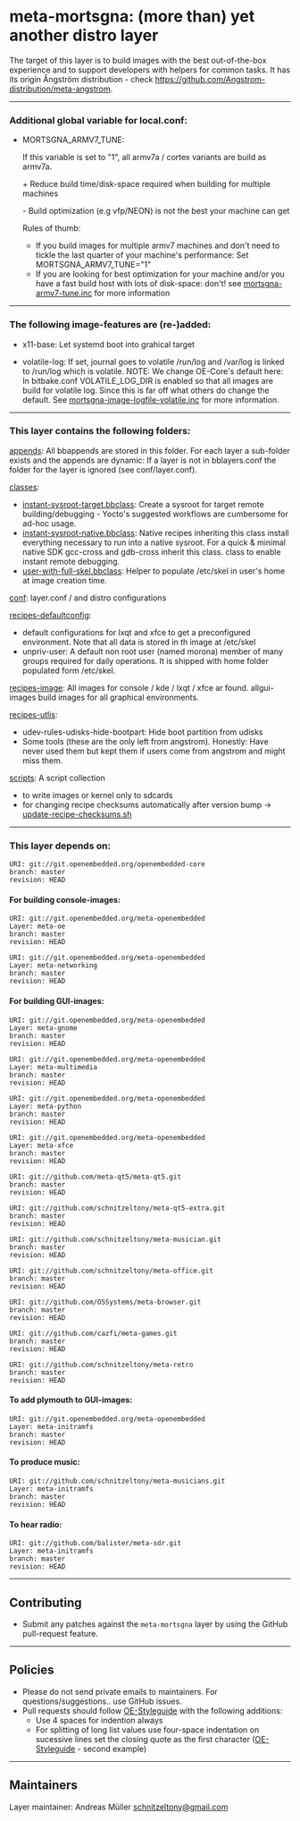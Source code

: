 # meta-mortsgna: (more than) yet another distro layer

The target of this layer is to build images with the best out-of-the-box experience and to support developers with helpers for common tasks.
It has its origin Ångström distribution  - check https://github.com/Angstrom-distribution/meta-angstrom.

----------------------------------------------
### Additional global variable for local.conf:

* MORTSGNA_ARMV7_TUNE:
  
  If this variable is set to "1", all armv7a / cortex variants are build as
  armv7a.

  \+ Reduce build time/disk-space required when building for multiple machines

  \- Build optimization (e.g vfp/NEON) is not the best your machine can get

  Rules of thumb:
  * If you build images for multiple armv7 machines and don't need to tickle
    the last quarter of your machine's performance:
    Set MORTSGNA_ARMV7_TUNE="1"
  * If you are looking for best optimization for your machine and/or you have
    a fast build host with lots of disk-space: don't!
  see [mortsgna-armv7-tune.inc](conf/distro/include/mortsgna-armv7-tune.inc) for more information

------------------------------------------------
### The following image-features are (re-)added:

  * x11-base:
    Let systemd boot into grahical target

  * volatile-log:
    If set, journal goes to volatile /run/log and /var/log is linked to /run/log 
    which is volatile. NOTE: We change OE-Core's default here: In bitbake.conf
    VOLATILE_LOG_DIR is enabled so that all images are build for volatile log. 
    Since this is far off what others do change the default. See
    [mortsgna-image-logfile-volatile.inc](conf/distro/include/mortsgna-image-logfile-volatile.inc) for more
    information.

----------------------------------------------
### This layer contains the following folders:

[appends](appends):
  All bbappends are stored in this folder. For each layer a sub-folder exists
  and the appends are dynamic: If a layer is not in bblayers.conf the folder
  for the layer is ignored (see conf/layer.conf).

[classes](classes):
  * [instant-sysroot-target.bbclass](classes/instant-sysroot-target.bbclass): Create a sysroot for target remote
    building/debugging - Yocto's suggested workflows are cumbersome for ad-hoc
    usage.
  * [instant-sysroot-native.bbclass](classes/instant-sysroot-native.bbclass): Native recipes inheriting this class
    install everything necessary to run into a native sysroot. For a
    quick & minimal native SDK gcc-cross and gdb-cross inherit this class.
    class to enable instant remote debugging.
  * [user-with-full-skel.bbclass](classes/user-with-full-skel.bbclass): Helper to populate /etc/skel in user's
    home at image creation time.

[conf](conf):
  layer.conf / and distro configurations

[recipes-defaultconfig](recipes-defaultconfig):
  * default configurations for lxqt and xfce to get a preconfigured
    environment. Note that all data is stored in th image at /etc/skel
  * unpriv-user: A default non root user (named morona) member of many groups
    required for daily operations. It is shipped with home folder populated
    form /etc/skel.

[recipes-image](recipes-image):
  All images for console / kde / lxqt / xfce ar found. allgui-images build
  images for all graphical environments.

[recipes-utlis](recipes-utlis):
  * udev-rules-udisks-hide-bootpart: Hide boot partition from udisks
  * Some tools (these are the only left from angstrom). Honestly: Have never
    used them but kept them if users come from angstrom and might miss
    them.

[scripts](scripts):
  A script collection
  * to write images or kernel only to sdcards
  * for changing recipe checksums automatically after version bump -> [update-recipe-checksums.sh](scripts/update-recipe-checksums.sh)


--------------------------
### This layer depends on:

```
URI: git://git.openembedded.org/openembedded-core
branch: master
revision: HEAD
```

#### For building console-images:
```
URI: git://git.openembedded.org/meta-openembedded
Layer: meta-oe
branch: master
revision: HEAD
```

```
URI: git://git.openembedded.org/meta-openembedded
Layer: meta-networking
branch: master
revision: HEAD
```

#### For building GUI-images:

```
URI: git://git.openembedded.org/meta-openembedded
Layer: meta-gnome
branch: master
revision: HEAD
```

```
URI: git://git.openembedded.org/meta-openembedded
Layer: meta-multimedia
branch: master
revision: HEAD
```

```
URI: git://git.openembedded.org/meta-openembedded
Layer: meta-python
branch: master
revision: HEAD
```

```
URI: git://git.openembedded.org/meta-openembedded
Layer: meta-xfce
branch: master
revision: HEAD
```

```
URI: git://github.com/meta-qt5/meta-qt5.git
branch: master
revision: HEAD
```

```
URI: git://github.com/schnitzeltony/meta-qt5-extra.git
branch: master
revision: HEAD
```

```
URI: git://github.com/schnitzeltony/meta-musician.git
branch: master
revision: HEAD
```

```
URI: git://github.com/schnitzeltony/meta-office.git
branch: master
revision: HEAD
```

```
URI: git://github.com/OSSystems/meta-browser.git
branch: master
revision: HEAD
```

```
URI: git://github.com/cazfi/meta-games.git
branch: master
revision: HEAD
```

```
URI: git://github.com/schnitzeltony/meta-retro
branch: master
revision: HEAD
```

#### To add plymouth to GUI-images:

```
URI: git://git.openembedded.org/meta-openembedded
Layer: meta-initramfs
branch: master
revision: HEAD
```


#### To produce music:

```
URI: git://github.com/schnitzeltony/meta-musicians.git
Layer: meta-initramfs
branch: master
revision: HEAD
```

#### To hear radio:

```
URI: git://github.com/balister/meta-sdr.git
Layer: meta-initramfs
branch: master
revision: HEAD
```

------------
Contributing
------------
* Submit any patches against the `meta-mortsgna` layer by using the GitHub pull-request feature.


--------
Policies
--------
* Please do not send private emails to maintainers. For questions/suggestions.. use GitHub issues.
* Pull requests should follow [OE-Styleguide](https://www.openembedded.org/wiki/Styleguide) with the following additions:
  * Use 4 spaces for indention always
  * For splitting of long list values use four-space indentation on sucessive lines set the closing quote as the first character ([OE-Styleguide](https://www.openembedded.org/wiki/Styleguide) - second example)


-----------
Maintainers
-----------

Layer maintainer: Andreas Müller <schnitzeltony@gmail.com>
